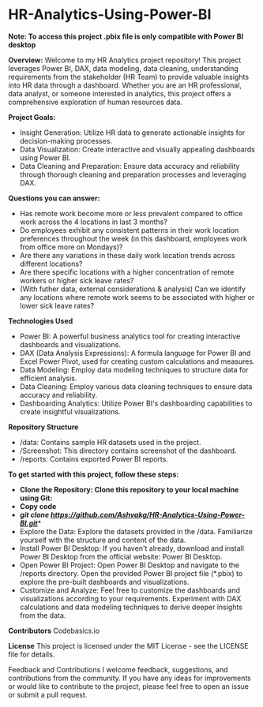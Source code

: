 # HR-Analytics-Using-Power-BI

**Note: To access this project .pbix file is only compatible with  Power BI desktop**

**Overview:**
Welcome to my HR Analytics project repository! This project leverages Power BI, DAX, data modeling, data cleaning, understanding requirements from the stakeholder (HR Team) to provide valuable insights into HR data through a dashboard. Whether you are an HR professional, data analyst, or someone interested in analytics, this project offers a comprehensive exploration of human resources data.


**Project Goals:**
- Insight Generation: Utilize HR data to generate actionable insights for decision-making processes.
-  Data Visualization: Create interactive and visually appealing dashboards using Power BI.
-   Data Cleaning and Preparation: Ensure data accuracy and reliability through thorough cleaning and preparation processes and leveraging DAX.

**Questions you can answer:**
- Has remote work become more or less prevalent compared to office work across the 4 locations in last 3 months?
- Do employees exhibit any consistent patterns in their work location preferences throughout the week (in this dashboard, employees work from office more on Mondays)?
- Are there any variations in these daily work location trends across different locations?
- Are there specific locations with a higher concentration of remote workers or higher sick leave rates?
- (With futher data, external considerations & analysis) Can we identify any locations where remote work seems to be associated with higher or lower sick leave rates?

**Technologies Used**
- Power BI: A powerful business analytics tool for creating interactive dashboards and visualizations.
- DAX (Data Analysis Expressions): A formula language for Power BI and Excel Power Pivot, used for creating custom calculations and measures.
- Data Modeling: Employ data modeling techniques to structure data for efficient analysis.
- Data Cleaning: Employ various data cleaning techniques to ensure data accuracy and reliability.
- Dashboarding Analytics: Utilize Power BI's dashboarding capabilities to create insightful visualizations.

**Repository Structure**
- /data: Contains sample HR datasets used in the project.
- /Screenshot: This directory contains screenshot of the dashboard.
- /reports: Contains exported Power BI reports.

**To get started with this project, follow these steps:**

- **Clone the Repository: Clone this repository to your local machine using Git:**
- **Copy code**
- ***git clone https://github.com/Ashvakg/HR-Analytics-Using-Power-BI.git****
- Explore the Data: Explore the datasets provided in the /data. Familiarize yourself with the structure and content of the data.
- Install Power BI Desktop: If you haven't already, download and install Power BI Desktop from the official website: Power BI Desktop.
- Open Power BI Project: Open Power BI Desktop and navigate to the /reports directory. Open the provided Power BI project file (*.pbix) to explore the pre-built dashboards and visualizations.
- Customize and Analyze: Feel free to customize the dashboards and visualizations according to your requirements. Experiment with DAX calculations and data modeling techniques to derive deeper insights from the data.

**Contributors**
Codebasics.io

**License**
This project is licensed under the MIT License - see the LICENSE file for details.

Feedback and Contributions
I welcome feedback, suggestions, and contributions from the community. If you have any ideas for improvements or would like to contribute to the project, please feel free to open an issue or submit a pull request.
